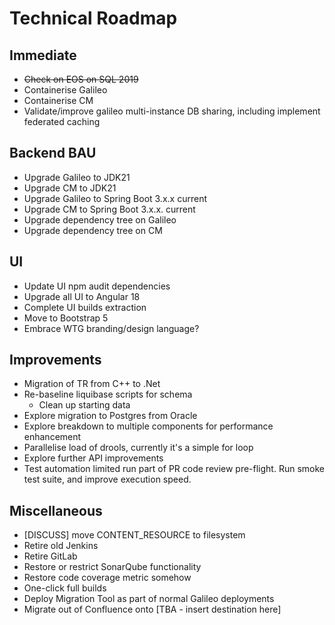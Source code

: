 # Technical Roadmap

## Immediate 
- ~~Check on EOS on SQL 2019~~
- Containerise Galileo
- Containerise CM
- Validate/improve galileo multi-instance DB sharing, including implement federated caching

## Backend BAU
- Upgrade Galileo to JDK21
- Upgrade CM to JDK21
- Upgrade Galileo to Spring Boot 3.x.x current
- Upgrade CM to Spring Boot 3.x.x. current
- Upgrade dependency tree on Galileo
- Upgrade dependency tree on CM

## UI
- Update UI npm audit dependencies
- Upgrade all UI to Angular 18
- Complete UI builds extraction
- Move to Bootstrap 5
- Embrace WTG branding/design language? 

## Improvements
- Migration of TR from C++ to .Net
- Re-baseline liquibase scripts for schema
  - Clean up starting data
- Explore migration to Postgres from Oracle
- Explore breakdown to multiple components for performance enhancement
- Parallelise load of drools, currently it's a simple for loop
- Explore further API improvements
- Test automation limited run part of PR code review pre-flight. Run smoke test suite, and improve execution speed.

## Miscellaneous
- [DISCUSS] move CONTENT_RESOURCE to filesystem
- Retire old Jenkins
- Retire GitLab
- Restore or restrict SonarQube functionality
- Restore code coverage metric somehow
- One-click full builds
- Deploy Migration Tool as part of normal Galileo deployments
- Migrate out of Confluence onto [TBA - insert destination here]
